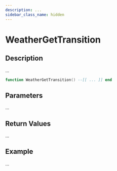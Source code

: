 ```yaml
---
description: ...
sidebar_class_name: hidden
---
```


# WeatherGetTransition

## Description

...

```lua
function WeatherGetTransition() --[[ ... ]] end
```

## Parameters

...

## Return Values

...

## Example

...

